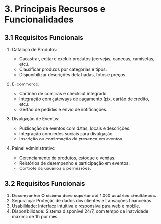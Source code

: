# 3\. Principais Recursos e Funcionalidades  

## 3\.1 Requisitos Funcionais 
1. Catálogo de Produtos:  
   - Cadastrar, editar e excluir produtos (cervejas, canecas, camisetas, etc.).  
   - Classificar produtos por categorias e tipos.  
   - Disponibilizar descrições detalhadas, fotos e preços.  

2. E-commerce:  
   - Carrinho de compras e checkout integrado.  
   - Integração com gateways de pagamento (pix, cartão de crédito, etc.).  
   - Gestão de pedidos e envio de notificações.  

3. Divulgação de Eventos:  
   - Publicação de eventos com datas, locais e descrições.  
   - Integração com redes sociais para divulgação.  
   - Inscrição ou confirmação de presença em eventos.  

4. Painel Administrativo:  
   - Gerenciamento de produtos, estoque e vendas.  
   - Relatórios de desempenho e participação em eventos.  
   - Controle de usuários e permissões.

## 3\.2 Requisitos Funcionais 

1. Desempenho: O sistema deve suportar até 1.000 usuários simultâneos.  
2. Segurança: Proteção de dados dos clientes e transações financeiras.  
3. Usabilidade: Interface intuitiva e responsiva para web e mobile.  
4. Disponibilidade: Sistema disponível 24/7, com tempo de inatividade máximo de 1h por mês. 

